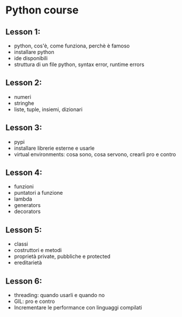 
# Python course

## Lesson 1:
 - python, cos'è, come funziona, perchè è famoso
 - installare python
 - ide disponibili
 - struttura di un file python, syntax error, runtime errors

## Lesson 2:
 - numeri
 - stringhe
 - liste, tuple, insiemi, dizionari

## Lesson 3:
 - pypi
 - installare librerie esterne e usarle
 - virtual environments: cosa sono, cosa servono, crearli pro e contro

## Lesson 4:
 - funzioni
 - puntatori a funzione
 - lambda
 - generators
 - decorators

## Lesson 5:
 - classi
 - costruttori e metodi
 - proprietà private, pubbliche e protected
 - ereditarietà

## Lesson 6:
 - threading: quando usarli e quando no
 - GIL: pro e contro
 - Incrementare le performance con linguaggi compilati